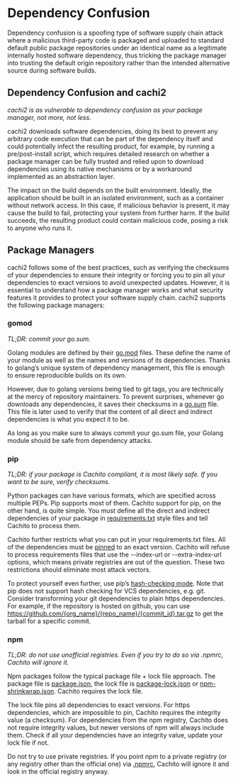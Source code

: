 # Dependency Confusion

Dependency confusion is a spoofing type of software supply chain attack where a malicious
third-party code is packaged and uploaded to standard default public package repositories under
an identical name as a legitimate internally hosted software dependency, thus tricking the package
manager into trusting the default origin repository rather than the intended alternative source
during software builds.

## Dependency Confusion and cachi2

_cachi2 is as vulnerable to dependency confusion as your package manager, not more, not less._

cachi2 downloads software dependencies, doing its best to prevent any arbitrary code execution
that can be part of the dependency itself and could potentially infect the resulting product,
for example, by running a pre/post-install script, which requires detailed research on whether
a package manager can be fully trusted and relied upon to download dependencies using its native
mechanisms or by a workaround implemented as an abstraction layer.

The impact on the build depends on the built environment. Ideally, the application should be built
in an isolated environment, such as a container without network access. In this case, if malicious
behavior is present, it may cause the build to fail, protecting your system from further harm.
If the build succeeds, the resulting product could contain malicious code, posing a risk to anyone
who runs it.

## Package Managers

cachi2 follows some of the best practices, such as verifying the checksums of your dependencies
to ensure their integrity or forcing you to pin all your dependencies to exact versions to avoid
unexpected updates. However, it is essential to understand how a package manager works and
what security features it provides to protect your software supply chain. cachi2 supports the
following package managers:

### gomod

_TL;DR: commit your go.sum._

Golang modules are defined by their [go.mod](https://golang.org/ref/mod#go-mod-file) files. These
define the name of your module as well as the names and versions of its dependencies. Thanks to
golang’s unique system of dependency management, this file is enough to ensure reproducible builds
on its own.

However, due to golang versions being tied to git tags, you are technically at the mercy of
repository maintainers. To prevent surprises, whenever go downloads any dependencies, it saves
their checksums in a [go.sum](https://golang.org/ref/mod#go-sum-files) file. This file is later used
to verify that the content of all direct and indirect dependencies is what you expect it to be.

As long as you make sure to always commit your go.sum file, your Golang module should be safe from
dependency attacks.

### pip

_TL;DR: if your package is Cachito compliant, it is most likely safe. If you want to be sure, verify
checksums._

Python packages can have various formats, which are specified across multiple PEPs. Pip supports
most of them. Cachito support for pip, on the other hand, is quite simple. You must define all the
direct and indirect dependencies of your package in
[requirements.txt](https://pip.pypa.io/en/stable/user_guide/#requirements-files) style files and
tell Cachito to process them.

Cachito further restricts what you can put in your requirements.txt files. All of the dependencies
must be
[pinned](https://github.com/release-engineering/cachito/blob/master/docs/pip.md#pinning-versions)
to an exact version. Cachito will refuse to process requirements files that use the --index-url or
--extra-index-url options, which means private registries are out of the question. These two
restrictions should eliminate most attack vectors.

To protect yourself even further, use pip’s
[hash-checking mode](https://pip.pypa.io/en/stable/reference/pip_install/#hash-checking-mode). Note
that pip does not support hash checking for VCS dependencies, e.g. git. Consider transforming your
git dependencies to plain https dependencies. For example, if the repository is hosted on github,
you can use <https://github.com/{org_name}/{repo_name}/{commit_id}.tar.gz> to get the tarball for a
specific commit.

### npm

_TL;DR: do not use unofficial registries. Even if you try to do so via .npmrc, Cachito will ignore
it._

Npm packages follow the typical package file + lock file approach. The package file is
[package.json](https://docs.npmjs.com/cli/v6/configuring-npm/package-json), the lock file is
[package-lock.json](https://docs.npmjs.com/cli/v6/configuring-npm/package-lock-json) or
[npm-shrinkwrap.json](https://docs.npmjs.com/cli/v6/configuring-npm/shrinkwrap-json). Cachito
requires the lock file.

The lock file pins all dependencies to exact versions. For https dependencies, which are impossible
to pin, Cachito requires the integrity value (a checksum). For dependencies from the npm registry,
Cachito does not require integrity values, but newer versions of npm will always include them. Check
if all your dependencies have an integrity value, update your lock file if not.

Do not try to use private registries. If you point npm to a private registry (or any registry other
than the official one) via [.npmrc](https://docs.npmjs.com/cli/v6/configuring-npm/npmrc), Cachito
will ignore it and look in the official registry anyway.
